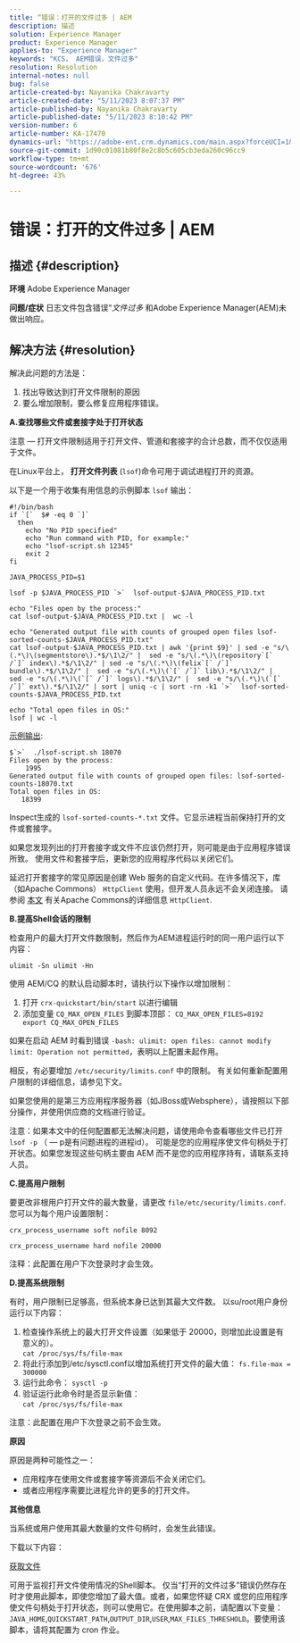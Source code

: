 ```yaml
---
title: “错误：打开的文件过多 | AEM
description: 描述
solution: Experience Manager
product: Experience Manager
applies-to: "Experience Manager"
keywords: "KCS， AEM错误，文件过多"
resolution: Resolution
internal-notes: null
bug: false
article-created-by: Nayanika Chakravarty
article-created-date: "5/11/2023 8:07:37 PM"
article-published-by: Nayanika Chakravarty
article-published-date: "5/11/2023 8:10:42 PM"
version-number: 6
article-number: KA-17470
dynamics-url: "https://adobe-ent.crm.dynamics.com/main.aspx?forceUCI=1&pagetype=entityrecord&etn=knowledgearticle&id=4792ab77-37f0-ed11-8849-6045bd006239"
source-git-commit: 1d90c01081b80f8e2c8b5c605cb3eda260c96cc9
workflow-type: tm+mt
source-wordcount: '676'
ht-degree: 43%

---
```


# 错误：打开的文件过多 | AEM

## 描述 {#description}

<b>环境</b>
Adobe Experience Manager


<b>问题/症状</b>
日志文件包含错误“*文件过多* 和Adobe Experience Manager(AEM)未做出响应。




## 解决方法 {#resolution}


解决此问题的方法是：

1. 找出导致达到打开文件限制的原因
2. 要么增加限制，要么修复应用程序错误。


<b>A.查找哪些文件或套接字处于打开状态</b>

注意 — 打开文件限制适用于打开文件、管道和套接字的合计总数，而不仅仅适用于文件。

在Linux平台上， <b>打开文件列表</b> (`lsof`)命令可用于调试进程打开的资源。

以下是一个用于收集有用信息的示例脚本 `lsof` 输出：


```
#!/bin/bash
if `[`  $# -eq 0 `]` 
  then
    echo "No PID specified"
    echo "Run command with PID, for example:"
    echo "lsof-script.sh 12345"
    exit 2
fi
 
JAVA_PROCESS_PID=$1
 
lsof -p $JAVA_PROCESS_PID `>`  lsof-output-$JAVA_PROCESS_PID.txt
 
echo "Files open by the process:"
cat lsof-output-$JAVA_PROCESS_PID.txt |  wc -l
 
echo "Generated output file with counts of grouped open files lsof-sorted-counts-$JAVA_PROCESS_PID.txt"
cat lsof-output-$JAVA_PROCESS_PID.txt | awk '{print $9}' | sed -e "s/\(.*\)\(segmentstore\).*$/\1\2/" |  sed -e "s/\(.*\)\(repository`[` /`]` index\).*$/\1\2/" | sed -e "s/\(.*\)\(felix`[` /`]` bundle\).*$/\1\2/" |  sed -e "s/\(.*\)\(`[` /`]` lib\).*$/\1\2/" |  sed -e "s/\(.*\)\(`[` /`]` logs\).*$/\1\2/" |  sed -e "s/\(.*\)\(`[` /`]` ext\).*$/\1\2/" | sort | uniq -c | sort -rn -k1 `>`  lsof-sorted-counts-$JAVA_PROCESS_PID.txt
 
echo "Total open files in OS:"
lsof | wc -l
```


<u>示例输出</u>:


```
$`>`  ./lsof-script.sh 18070
Files open by the process:
    1995
Generated output file with counts of grouped open files: lsof-sorted-counts-18070.txt
Total open files in OS:
   18399
```


Inspect生成的 `lsof-sorted-counts-*.txt` 文件。它显示进程当前保持打开的文件或套接字。

如果您发现列出的打开套接字或文件不应该仍然打开，则可能是由于应用程序错误所致。 使用文件和套接字后，更新您的应用程序代码以关闭它们。

延迟打开套接字的常见原因是创建 Web 服务的自定义代码。在许多情况下，库（如Apache Commons） `HttpClient` 使用，但开发人员永远不会关闭连接。 请参阅 [本文](https://stackoverflow.com/questions/43454514/proper-usage-of-apache-httpclient-and-when-to-close-it) 有关Apache Commons的详细信息 `HttpClient`.

<b>B.提高Shell会话的限制</b>

检查用户的最大打开文件数限制，然后作为AEM进程运行时的同一用户运行以下内容：

`ulimit -Sn ulimit -Hn`

使用 AEM/CQ 的默认启动脚本时，请执行以下操作以增加限制：

1. 打开 `crx-quickstart/bin/start` 以进行编辑
2. 添加变量 `CQ_MAX_OPEN_FILES` 到脚本顶部：    `CQ_MAX_OPEN_FILES=8192 export CQ_MAX_OPEN_FILES`


如果在启动 AEM 时看到错误 `-bash: ulimit: open files: cannot modify limit: Operation not permitted`，表明以上配置未起作用。

相反，有必要增加 `/etc/security/limits.conf` 中的限制。 有关如何重新配置用户限制的详细信息，请参见下文。

如果您使用的是第三方应用程序服务器（如JBoss或Websphere），请按照以下部分操作，并使用供应商的文档进行验证。

注意：如果本文中的任何配置都无法解决问题，请使用命令查看哪些文件已打开 `lsof -p` （ — p是有问题进程的进程id）。 可能是您的应用程序使文件句柄处于打开状态。如果您发现这些句柄主要由 AEM 而不是您的应用程序持有，请联系支持人员。

<b>C.提高用户限制</b>

要更改非根用户打开文件的最大数量，请更改 `file/etc/security/limits.conf`. 您可以为每个用户设置限制：

`crx_process_username soft nofile 8092`

`crx_process_username hard nofile 20000`

注释：此配置在用户下次登录时才会生效。

<b>D.提高系统限制</b>

有时，用户限制已足够高，但系统本身已达到其最大文件数。 以su/root用户身份运行以下内容：

1. 检查操作系统上的最大打开文件设置（如果低于 20000，则增加此设置是有意义的）。    
   `cat /proc/sys/fs/file-max`
2. 将此行添加到/etc/sysctl.conf以增加系统打开文件的最大值：
   `fs.file-max = 300000`
3. 运行此命令：
   `sysctl -p`
4. 验证运行此命令时是否显示新值：    
   `cat /proc/sys/fs/file-max`


注意：此配置在用户下次登录之前不会生效。

<b>原因</b>

原因是两种可能性之一：

- 应用程序在使用文件或套接字等资源后不会关闭它们。
- 或者应用程序需要比进程允许的更多的打开文件。


<b>其他信息</b>

当系统或用户使用其最大数量的文件句柄时，会发生此错误。

下载以下内容：

[获取文件](https://helpx.adobe.com/content/dam/help/en/experience-manager/kb/CQ55MonitoringTooManyOpenFiles/jcr_content/main-pars/download-section/download-1/disable-monitoring-scripts-1.0.zip "check_open_files.sh")

可用于监视打开文件使用情况的Shell脚本。 仅当“打开的文件过多”错误仍然存在时才使用此脚本，即使您增加了最大值。或者，如果您怀疑 CRX 或您的应用程序使文件句柄处于打开状态，则可以使用它。在使用脚本之前，请配置以下变量：`JAVA_HOME`,`QUICKSTART_PATH`,`OUTPUT_DIR`,`USER`,`MAX_FILES_THRESHOLD`。要使用该脚本，请将其配置为 cron 作业。

